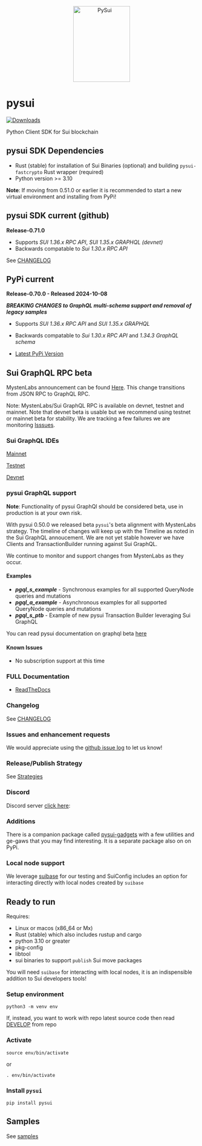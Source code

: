 <p align="center">
  <img width="150" height="200" src="https://raw.githubusercontent.com/FrankC01/pysui/main/images//pysui_logo_color.png" alt='PySui'>
</p>

# pysui

[![Downloads](https://static.pepy.tech/badge/pysui/month)](https://pepy.tech/project/pysui)

Python Client SDK for Sui blockchain

## pysui SDK Dependencies

- Rust (stable) for installation of Sui Binaries (optional) and building `pysui-fastcrypto` Rust wrapper (required)
- Python version >= 3.10

**Note**: If moving from 0.51.0 or earlier it is recommended to start a new virtual environment and installing from PyPi!

## pysui SDK current (github)

**Release-0.71.0**

- Supports _SUI 1.36.x RPC API_, _SUI 1.35.x GRAPHQL (devnet)_
- Backwards compatable to _Sui 1.30.x RPC API_

See [CHANGELOG](https://github.com/FrankC01/pysui/blob/main/CHANGELOG.md)

## PyPi current

**Release-0.70.0 - Released 2024-10-08**

**_BREAKING CHANGES to GraphQL multi-schema support and removal of legacy samples_**

- Supports _SUI 1.36.x RPC API_ and _SUI 1.35.x GRAPHQL_
- Backwards compatable to _Sui 1.30.x RPC API_ and _1.34.3 GraphQL schema_

- [Latest PyPi Version](https://pypi.org/project/pysui/)

## Sui GraphQL RPC beta

MystenLabs announcement can be found [Here](https://github.com/mystenLabs/sui/issues/13700). This change transitions
from JSON RPC to GraphQL RPC.

Note: MystenLabs/Sui GraphQL RPC is available on devnet, testnet and mainnet. Note that devnet beta is usable but
we recommend using testnet or mainnet beta for stability. We are tracking a few failures we are monitoring [Isssues](https://github.com/FrankC01/pysui/issues?q=is%3Aissue+is%3Aopen++Sui+GraphQL+RPC).

### Sui GraphQL IDEs

  [Mainnet](https://sui-mainnet.mystenlabs.com/graphql)

  [Testnet](https://sui-testnet.mystenlabs.com/graphql)

  [Devnet](https://sui-devnet.mystenlabs.com/graphql)

### pysui GraphQL support

**Note**: Functionality of pysui GraphQl should be considered beta, use in production is at your own risk.

With pysui 0.50.0 we released beta `pysui`'s beta alignment with MystenLabs strategy. The timeline of changes will keep up with the Timeline as noted in the Sui GraphQL annoucement. We are not yet stable however we have Clients and TransactionBuilder running against Sui GraphQL.

We continue to monitor and support changes from MystenLabs as they occur.

#### Examples

  - **_pgql_s_example_** - Synchronous examples for all supported QueryNode queries and mutations
  - **_pgql_a_example_** - Asynchronous examples for all supported QueryNode queries and mutations
  - **_pgql_s_ptb_** - Example of new pysui Transaction Builder leveraging Sui GraphQL

You can read pysui documentation on graphql beta [here](https://pysui.readthedocs.io/en/latest/graphql.html)

#### Known Issues
- No subscription support at this time


### FULL Documentation

- [ReadTheDocs](https://pysui.readthedocs.io/en/latest/index.html)

### Changelog

See [CHANGELOG](https://github.com/FrankC01/pysui/blob/main/CHANGELOG.md)

### Issues and enhancement requests

We would appreciate using the [github issue log](https://github.com/FrankC01/pysui/issues) to let us know!

### Release/Publish Strategy

See [Strategies](https://github.com/FrankC01/pysui/blob/main/OP_STRATEGIES.md)

### Discord

Discord server [click here](https://discord.gg/uCGYfY4Ph4):

### Additions

There is a companion package called [pysui-gadgets](https://github.com/FrankC01/pysui_gadgets) with a few utilities and ge-gaws that you may find interesting. It is a separate package also on on PyPi.

### Local node support

We leverage [suibase](https://github.com/ChainMovers/suibase) for our testing and SuiConfig includes an option for interacting directly with local nodes created by `suibase`

## Ready to run

Requires:

- Linux or macos (x86_64 or Mx)
- Rust (stable) which also includes rustup and cargo
- python 3.10 or greater
- pkg-config
- libtool
- sui binaries to support `publish` Sui move packages

You will need `suibase` for interacting with local nodes, it is an indispensible addition to Sui developers tools!

### Setup environment

`python3 -m venv env`

If, instead, you want to work with repo latest source code then read [DEVELOP](https://github.com/FrankC01/pysui/blob/main/DEVELOP.md) from repo

### Activate

`source env/bin/activate`

or

`. env/bin/activate`

### Install `pysui`

`pip install pysui`

## Samples

See [samples](https://github.com/FrankC01/pysui/blob/main/samples/README.md)
